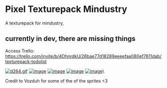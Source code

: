 # Pixel Texturepack Mindustry
A texturepack for mindustry, <h2><b>currently in dev, there are missing things</b></h2>

Access Trello:
https://trello.com/invite/b/4OhnrdkU/26bae77d18289eeeefaa080ef7611dab/texturepack-todolist

<a href="https://gifyu.com/image/SbmaE"><img src="https://s10.gifyu.com/images/d264.md.gif" alt="d264.gif" border="0" /></a>
<a href="https://ibb.co/zPsDPmY"><img src="https://i.ibb.co/mhJghRw/image.png" alt="image" border="0"></a>
<a href="https://ibb.co/BqQ23TD"><img src="https://i.ibb.co/t8vpKYf/image.png" alt="image" border="0"></a>
<a href="https://ibb.co/nzDcpCY"><img src="https://i.ibb.co/J5z7ZQG/image.png" alt="image" border="0"></a>
<a href="https://ibb.co/TWB45Pc"><img src="https://i.ibb.co/g4MSCty/image.png" alt="image" border="0"></a>\

Credit to Vozduh for some of the of the sprites <3
